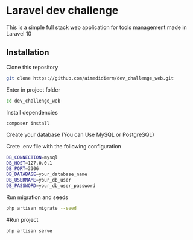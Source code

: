 # Laravel dev challenge

This is a simple full stack web application for tools management made in Laravel 10

## Installation

Clone this repository

```bash
git clone https://github.com/aimedidierm/dev_challenge_web.git
```

Enter in project folder

```bash
cd dev_challenge_web
```

Install dependencies

```bash
composer install
```

Create your database (You can Use MySQL or PostgreSQL)

Crete .env file with the following configuration

```bash
DB_CONNECTION=mysql
DB_HOST=127.0.0.1
DB_PORT=3306
DB_DATABASE=your_database_name
DB_USERNAME=your_db_user
DB_PASSWORD=your_db_user_password
```

Run migration and seeds

```bash
php artisan migrate --seed
```

#Run project

```bash
php artisan serve
```
